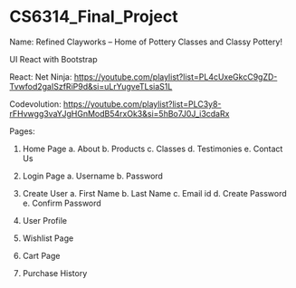 # CS6314_Final_Project

Name: Refined Clayworks – Home of Pottery Classes and Classy Pottery!

UI
React with Bootstrap

React: 
Net Ninja: https://youtube.com/playlist?list=PL4cUxeGkcC9gZD-Tvwfod2gaISzfRiP9d&si=uLrYugveTLsiaS1L

Codevolution: https://youtube.com/playlist?list=PLC3y8-rFHvwgg3vaYJgHGnModB54rxOk3&si=5hBo7J0J_i3cdaRx

Pages:
1.	Home Page
  a.	About
  b.	Products
  c.	Classes
  d.	Testimonies
  e.	Contact Us

2.	Login Page
  a.	Username
  b.	Password

3.	Create User
  a.	First Name
  b.	Last Name
  c.	Email id
  d.	Create Password
  e.	Confirm Password

4.	User Profile
5.	Wishlist Page
6.	Cart Page
7.	Purchase History
